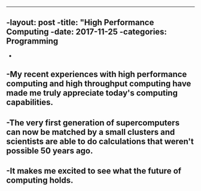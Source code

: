 ----
-layout: post
-title:  "High Performance Computing
-date:   2017-11-25 
-categories: Programming 
----
-
-My recent experiences with high performance computing and high throughput computing have made me truly appreciate today's computing capabilities. 
-
-The very first generation of supercomputers can now be matched by a small clusters and scientists are able to do calculations that weren't possible 50 years ago. 
-
-It makes me excited to see what the future of computing holds.
-
